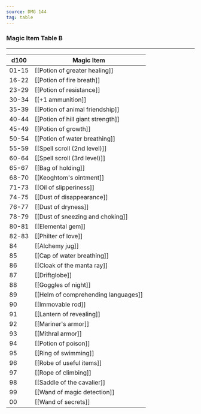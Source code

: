 ```yaml
---
source: DMG 144
tag: table
---
```


### Magic Item Table B
---
|d100|Magic Item|
|----|------------|
|01-15|[[Potion of greater healing]]|
|16-22|[[Potion of fire breath]]|
|23-29|[[Potion of resistance]]|
|30-34|[[+1 ammunition]]|
|35-39|[[Potion of animal friendship]]|
|40-44|[[Potion of hill giant strength]]|
|45-49|[[Potion of growth]]|
|50-54|[[Potion of water breathing]]|
|55-59|[[Spell scroll (2nd level)]]|
|60-64|[[Spell scroll (3rd level)]]|
|65-67|[[Bag of holding]]|
|68-70|[[Keoghtom's ointment]]|
|71-73|[[Oil of slipperiness]]|
|74-75|[[Dust of disappearance]]|
|76-77|[[Dust of dryness]]|
|78-79|[[Dust of sneezing and choking]]|
|80-81|[[Elemental gem]]|
|82-83|[[Philter of love]]|
|84|[[Alchemy jug]]|
|85|[[Cap of water breathing]]|
|86|[[Cloak of the manta ray]]|
|87|[[Driftglobe]]|
|88|[[Goggles of night]]|
|89|[[Helm of comprehending languages]]|
|90|[[Immovable rod]]|
|91|[[Lantern of revealing]]|
|92|[[Mariner's armor]]|
|93|[[Mithral armor]]|
|94|[[Potion of poison]]|
|95|[[Ring of swimming]]|
|96|[[Robe of useful items]]|
|97|[[Rope of climbing]]|
|98|[[Saddle of the cavalier]]|
|99|[[Wand of magic detection]]|
|00|[[Wand of secrets]]|
